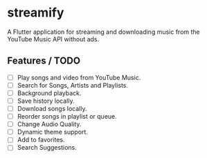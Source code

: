 # streamify

A Flutter application for streaming and downloading music from the YouTube Music API without ads.

## Features / TODO
- [ ] Play songs and video from YouTube Music.
- [ ] Search for Songs, Artists and Playlists.
- [ ] Background playback.
- [ ] Save history locally.
- [ ] Download songs locally.
- [ ] Reorder songs in playlist or queue.
- [ ] Change Audio Quality.
- [ ] Dynamic theme support.
- [ ] Add to favorites.
- [ ] Search Suggestions.